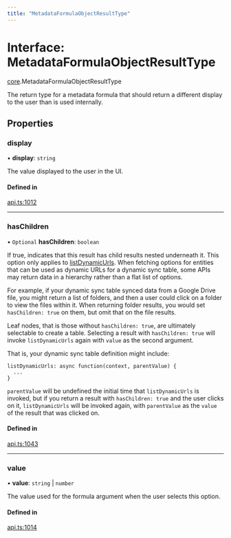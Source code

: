 ```yaml
---
title: "MetadataFormulaObjectResultType"
---
```

# Interface: MetadataFormulaObjectResultType

[core](../modules/core.md).MetadataFormulaObjectResultType

The return type for a metadata formula that should return a different display to the user
than is used internally.

## Properties

### display

• **display**: `string`

The value displayed to the user in the UI.

#### Defined in

[api.ts:1012](https://github.com/coda/packs-sdk/blob/main/api.ts#L1012)

___

### hasChildren

• `Optional` **hasChildren**: `boolean`

If true, indicates that this result has child results nested underneath it.
This option only applies to [listDynamicUrls](core.DynamicSyncTableOptions.md#listdynamicurls).
When fetching options for entities that can be used as dynamic URLs for a dynamic sync table,
some APIs may return data in a hierarchy rather than a flat list of options.

For example, if your dynamic sync table synced data from a Google Drive file,
you might return a list of folders, and then a user could click on a folder
to view the files within it. When returning folder results, you would set
`hasChildren: true` on them, but omit that on the file results.

Leaf nodes, that is those without `hasChildren: true`, are ultimately selectable
to create a table. Selecting a result with `hasChildren: true` will invoke
`listDynamicUrls` again with `value` as the second argument.

That is, your dynamic sync table definition might include:

```
listDynamicUrls: async function(context, parentValue) {
  ...
}
```

`parentValue` will be undefined the initial time that `listDynamicUrls`
is invoked, but if you return a result with `hasChildren: true` and the user
clicks on it, `listDynamicUrls` will be invoked again, with `parentValue`
as the `value` of the result that was clicked on.

#### Defined in

[api.ts:1043](https://github.com/coda/packs-sdk/blob/main/api.ts#L1043)

___

### value

• **value**: `string` \| `number`

The value used for the formula argument when the user selects this option.

#### Defined in

[api.ts:1014](https://github.com/coda/packs-sdk/blob/main/api.ts#L1014)
